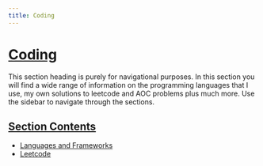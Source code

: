 ```yaml
---
title: Coding
---
```


# [Coding](#coding)

This section heading is purely for navigational purposes. In this section you will find a wide range of information on the programming languages that I use, my own solutions to leetcode and AOC problems plus much more. Use the sidebar to navigate through the sections.

## [Section Contents](#contents)

- [Languages and Frameworks](./languages)
- [Leetcode](./leetcode)
